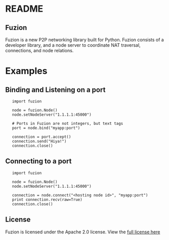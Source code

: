 README
======

Fuzion
------

Fuzion is a new P2P networking library built for Python. Fuzion consists of a developer library, and a
node server to coordinate NAT traversal, connections, and node relations.

Examples
========

Binding and Listening on a port
-------------------------------
       import fuzion

       node = fuzion.Node()
       node.setNodeServer("1.1.1.1:45000")

       # Ports in Fuzion are not integers, but text tags
       port = node.bind("myapp:port")

       connection = port.accept()
       connection.send("Hiya!")
       connection.close()

Connecting to a port
--------------------
       import fuzion

       node = fuzion.Node()
       node.setNodeServer("1.1.1.1:45000")

       connection = node.connect("<hosting node id>", "myapp:port")
       print connection.recv(raw=True)
       connection.close()

License
-------
Fuzion is licensed under the Apache 2.0 license. View the [full license here](http://www.apache.org/licenses/LICENSE-2.0.html)
